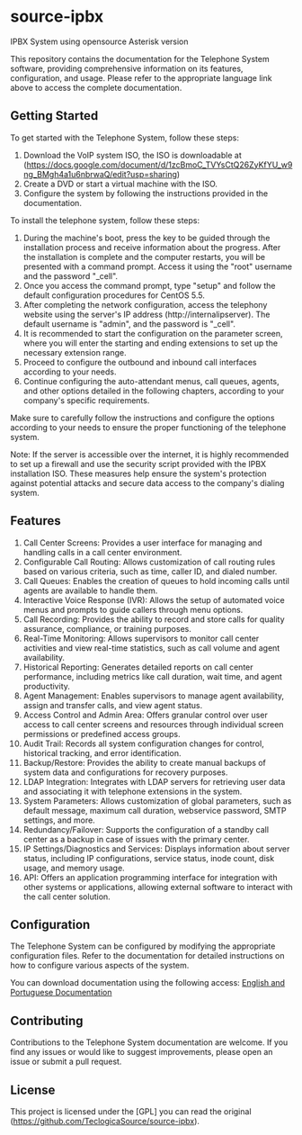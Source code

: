 # source-ipbx

IPBX System using opensource Asterisk version

This repository contains the documentation for the Telephone System software, providing comprehensive information on its features, configuration, and usage. Please refer to the appropriate language link above to access the complete documentation.

## Getting Started

To get started with the Telephone System, follow these steps:

1. Download the VoIP system ISO, the ISO is downloadable at (https://docs.google.com/document/d/1zcBmoC_TVYsCtQ26ZyKfYU_w9ng_BMgh4a1u6nbrwaQ/edit?usp=sharing)
2. Create a DVD or start a virtual machine with the ISO.
2. Configure the system by following the instructions provided in the documentation.

To install the telephone system, follow these steps:

1. During the machine's boot, press the <Enter> key to be guided through the installation process and receive information about the progress.
After the installation is complete and the computer restarts, you will be presented with a command prompt. Access it using the "root" username and the password "_cell".
2. Once you access the command prompt, type "setup" and follow the default configuration procedures for CentOS 5.5.
3. After completing the network configuration, access the telephony website using the server's IP address (http://internalipserver). The default username is "admin", and the password is "_cell".
4. It is recommended to start the configuration on the parameter screen, where you will enter the starting and ending extensions to set up the necessary extension range.
5. Proceed to configure the outbound and inbound call interfaces according to your needs.
6. Continue configuring the auto-attendant menus, call queues, agents, and other options detailed in the following chapters, according to your company's specific requirements.

Make sure to carefully follow the instructions and configure the options according to your needs to ensure the proper functioning of the telephone system.

Note: If the server is accessible over the internet, it is highly recommended to set up a firewall and use the security script provided with the IPBX installation ISO. These measures help ensure the system's protection against potential attacks and secure data access to the company's dialing system.

## Features

1. Call Center Screens: Provides a user interface for managing and handling calls in a call center environment.
2. Configurable Call Routing: Allows customization of call routing rules based on various criteria, such as time, caller ID, and dialed number.
3. Call Queues: Enables the creation of queues to hold incoming calls until agents are available to handle them.
4. Interactive Voice Response (IVR): Allows the setup of automated voice menus and prompts to guide callers through menu options.
5. Call Recording: Provides the ability to record and store calls for quality assurance, compliance, or training purposes.
6. Real-Time Monitoring: Allows supervisors to monitor call center activities and view real-time statistics, such as call volume and agent availability.
7. Historical Reporting: Generates detailed reports on call center performance, including metrics like call duration, wait time, and agent productivity.
8. Agent Management: Enables supervisors to manage agent availability, assign and transfer calls, and view agent status.
9. Access Control and Admin Area: Offers granular control over user access to call center screens and resources through individual screen permissions or predefined access groups.
10. Audit Trail: Records all system configuration changes for control, historical tracking, and error identification.
11. Backup/Restore: Provides the ability to create manual backups of system data and configurations for recovery purposes.
12. LDAP Integration: Integrates with LDAP servers for retrieving user data and associating it with telephone extensions in the system.
13. System Parameters: Allows customization of global parameters, such as default message, maximum call duration, webservice password, SMTP settings, and more.
14. Redundancy/Failover: Supports the configuration of a standby call center as a backup in case of issues with the primary center.
15. IP Settings/Diagnostics and Services: Displays information about server status, including IP configurations, service status, inode count, disk usage, and memory usage.
16. API: Offers an application programming interface for integration with other systems or applications, allowing external software to interact with the call center solution.

## Configuration

The Telephone System can be configured by modifying the appropriate configuration files. Refer to the documentation for detailed instructions on how to configure various aspects of the system.

You can download documentation using the following access:
[English and Portuguese Documentation](https://github.com/TeclogicaSource/source-ipbx/tree/main/docs)

## Contributing

Contributions to the Telephone System documentation are welcome. If you find any issues or would like to suggest improvements, please open an issue or submit a pull request.

## License

This project is licensed under the [GPL] you can read the original (https://github.com/TeclogicaSource/source-ipbx).
